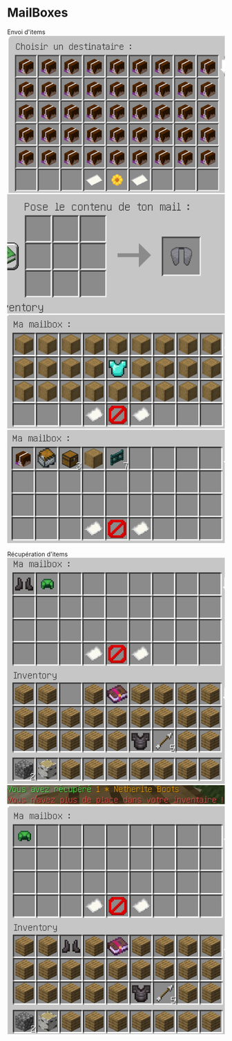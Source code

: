 # MailBoxes

Envoi d'items
![img_2.png](img_2.png)
![img_3.png](img_3.png) 
![img_1.png](img_1.png)
![img.png](img.png)

Récupération d'items
![img_4.png](img_4.png)
![img_6.png](img_6.png)
![img_5.png](img_5.png)
